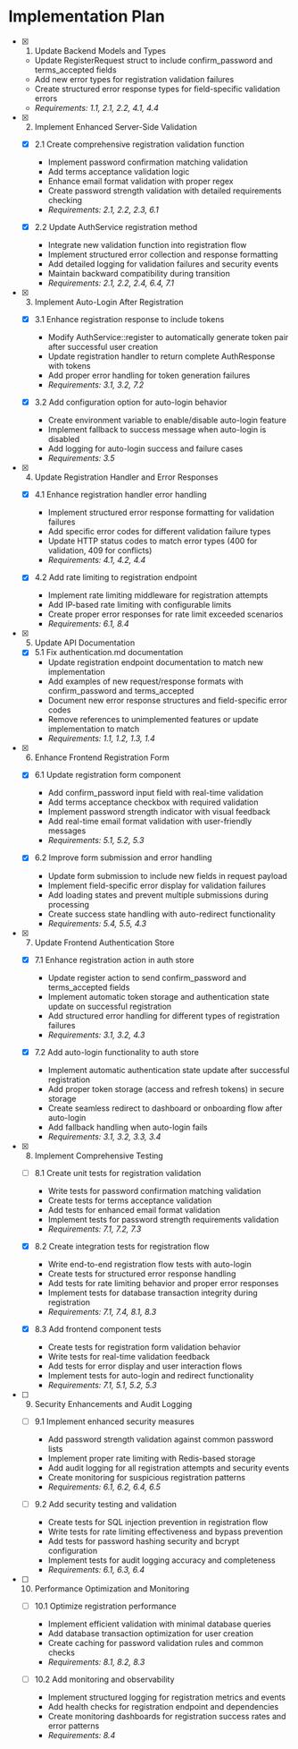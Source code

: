 # Implementation Plan

- [x] 1. Update Backend Models and Types
  - Update RegisterRequest struct to include confirm_password and terms_accepted fields
  - Add new error types for registration validation failures
  - Create structured error response types for field-specific validation errors
  - _Requirements: 1.1, 2.1, 2.2, 4.1, 4.4_

- [x] 2. Implement Enhanced Server-Side Validation
  - [x] 2.1 Create comprehensive registration validation function
    - Implement password confirmation matching validation
    - Add terms acceptance validation logic
    - Enhance email format validation with proper regex
    - Create password strength validation with detailed requirements checking
    - _Requirements: 2.1, 2.2, 2.3, 6.1_

  - [x] 2.2 Update AuthService registration method
    - Integrate new validation function into registration flow
    - Implement structured error collection and response formatting
    - Add detailed logging for validation failures and security events
    - Maintain backward compatibility during transition
    - _Requirements: 2.1, 2.2, 2.4, 6.4, 7.1_

- [x] 3. Implement Auto-Login After Registration
  - [x] 3.1 Enhance registration response to include tokens
    - Modify AuthService::register to automatically generate token pair after successful user creation
    - Update registration handler to return complete AuthResponse with tokens
    - Add proper error handling for token generation failures
    - _Requirements: 3.1, 3.2, 7.2_

  - [x] 3.2 Add configuration option for auto-login behavior
    - Create environment variable to enable/disable auto-login feature
    - Implement fallback to success message when auto-login is disabled
    - Add logging for auto-login success and failure cases
    - _Requirements: 3.5_

- [x] 4. Update Registration Handler and Error Responses
  - [x] 4.1 Enhance registration handler error handling
    - Implement structured error response formatting for validation failures
    - Add specific error codes for different validation failure types
    - Update HTTP status codes to match error types (400 for validation, 409 for conflicts)
    - _Requirements: 4.1, 4.2, 4.4_

  - [x] 4.2 Add rate limiting to registration endpoint
    - Implement rate limiting middleware for registration attempts
    - Add IP-based rate limiting with configurable limits
    - Create proper error responses for rate limit exceeded scenarios
    - _Requirements: 6.1, 8.4_

- [x] 5. Update API Documentation
  - [x] 5.1 Fix authentication.md documentation
    - Update registration endpoint documentation to match new implementation
    - Add examples of new request/response formats with confirm_password and terms_accepted
    - Document new error response structures and field-specific error codes
    - Remove references to unimplemented features or update implementation to match
    - _Requirements: 1.1, 1.2, 1.3, 1.4_

- [x] 6. Enhance Frontend Registration Form
  - [x] 6.1 Update registration form component
    - Add confirm_password input field with real-time validation
    - Add terms acceptance checkbox with required validation
    - Implement password strength indicator with visual feedback
    - Add real-time email format validation with user-friendly messages
    - _Requirements: 5.1, 5.2, 5.3_

  - [x] 6.2 Improve form submission and error handling
    - Update form submission to include new fields in request payload
    - Implement field-specific error display for validation failures
    - Add loading states and prevent multiple submissions during processing
    - Create success state handling with auto-redirect functionality
    - _Requirements: 5.4, 5.5, 4.3_

- [x] 7. Update Frontend Authentication Store
  - [x] 7.1 Enhance registration action in auth store
    - Update register action to send confirm_password and terms_accepted fields
    - Implement automatic token storage and authentication state update on successful registration
    - Add structured error handling for different types of registration failures
    - _Requirements: 3.1, 3.2, 4.3_

  - [x] 7.2 Add auto-login functionality to auth store
    - Implement automatic authentication state update after successful registration
    - Add proper token storage (access and refresh tokens) in secure storage
    - Create seamless redirect to dashboard or onboarding flow after auto-login
    - Add fallback handling when auto-login fails
    - _Requirements: 3.1, 3.2, 3.3, 3.4_

- [x] 8. Implement Comprehensive Testing
  - [ ] 8.1 Create unit tests for registration validation
    - Write tests for password confirmation matching validation
    - Create tests for terms acceptance validation
    - Add tests for enhanced email format validation
    - Implement tests for password strength requirements validation
    - _Requirements: 7.1, 7.2, 7.3_

  - [x] 8.2 Create integration tests for registration flow
    - Write end-to-end registration flow tests with auto-login
    - Create tests for structured error response handling
    - Add tests for rate limiting behavior and proper error responses
    - Implement tests for database transaction integrity during registration
    - _Requirements: 7.1, 7.4, 8.1, 8.3_

  - [x] 8.3 Add frontend component tests
    - Create tests for registration form validation behavior
    - Write tests for real-time validation feedback
    - Add tests for error display and user interaction flows
    - Implement tests for auto-login and redirect functionality
    - _Requirements: 7.1, 5.1, 5.2, 5.3_

- [ ] 9. Security Enhancements and Audit Logging
  - [ ] 9.1 Implement enhanced security measures
    - Add password strength validation against common password lists
    - Implement proper rate limiting with Redis-based storage
    - Add audit logging for all registration attempts and security events
    - Create monitoring for suspicious registration patterns
    - _Requirements: 6.1, 6.2, 6.4, 6.5_

  - [ ] 9.2 Add security testing and validation
    - Create tests for SQL injection prevention in registration flow
    - Write tests for rate limiting effectiveness and bypass prevention
    - Add tests for password hashing security and bcrypt configuration
    - Implement tests for audit logging accuracy and completeness
    - _Requirements: 6.1, 6.3, 6.4_

- [ ] 10. Performance Optimization and Monitoring
  - [ ] 10.1 Optimize registration performance
    - Implement efficient validation with minimal database queries
    - Add database transaction optimization for user creation
    - Create caching for password validation rules and common checks
    - _Requirements: 8.1, 8.2, 8.3_

  - [ ] 10.2 Add monitoring and observability
    - Implement structured logging for registration metrics and events
    - Add health checks for registration endpoint and dependencies
    - Create monitoring dashboards for registration success rates and error patterns
    - _Requirements: 8.4_